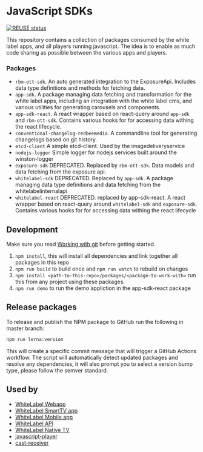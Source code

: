 <!--
SPDX-FileCopyrightText: 2024 Red Bee Media Ltd <https://www.redbeemedia.com/>

SPDX-License-Identifier: CC-BY-SA-4.0
-->

# JavaScript SDKs

[![REUSE status](https://api.reuse.software/badge/github.com/EricssonBroadcastServices/javascript-sdk)](https://api.reuse.software/info/github.com/EricssonBroadcastServices/javascript-sdk)

This repository contains a collection of packages consumed by the white label apps, and all players running javascript. The idea is to enable as much code sharing as possible between the various apps and players.

### Packages
- `rbm-ott-sdk`. An auto generated integration to the ExposureApi. Includes data type definitions and methods for fetching data.
- `app-sdk`. A package managing data fetching and transformation for the white label apps, including an integration with the white label cms, and various utilities for generating carousels and components.
- `app-sdk-react`. A react wrapper based on react-query around `app-sdk` and `rbm-ott-sdk`. Contains various hooks for for accessing data withing the react lifecycle.
- `conventional-changelog-redbeemedia`. A commandline tool for generating changelogs based on git history.
- `etcd-client` A simple etcd-client. Used by the imagedeliveryservice
- `nodejs-logger` Simple logger for nodejs services built around the winston-logger
- `exposure-sdk` DEPRECATED. Replaced by `rbm-ott-sdk`. Data models and data fetching from the exposure api.
- `whitelabel-sdk` DEPRECATED. Replaced by `app-sdk`. A package managing data type definitions and data fetching from the whitelabelinternalapi
- `whitelabel-react` DEPRECATED. replaced by app-sdk-react. A react wrapper based on react-query around `whitelabel-sdk` and `exposure-sdk`. Contains various hooks for for accessing data withing the react lifecycle



## Development

Make sure you read [Working with git](https://github.com/EricssonBroadcastServices/team-players/blob/master/git.md) before getting started.

1. `npm install`, this will install all dependencies and link together all packages in this repo
2. `npm run build` to build once and `npm run watch` to rebuild on changes
3. `npm install <path-to-this-repo>/packages/<package-to-work-with>` run this from any project using these packages.
4. `npm run demo` to run the demo appliction in the app-sdk-react package

## Release packages

To release and publish the NPM package to GitHub run the following in master branch:

```sh
npm run lerna:version 
```

This will create a specific commit message that will trigger a GitHub Actions workflow.
The script will automatically detect updated packages and resolve any dependencies, it will also prompt
you to select a version bump type, please follow the semver standard.

## Used by

- [WhiteLabel Webapp](https://github.com/EricssonBroadcastServices/white-label-web2)
- [WhiteLabel SmartTV app](https://github.com/EricssonBroadcastServices/white-label-tv)
- [WhiteLabel Mobile app](https://github.com/EricssonBroadcastServices/white-label-native-mobile)
- [WhiteLabel API](https://github.com/EricssonBroadcastServices/WhiteLabelInternalApi)
- [WhiteLabel Native TV](https://github.com/EricssonBroadcastServices/white-label-native-tv)
- [javascript-player](https://github.com/EricssonBroadcastServices/javascript-player)
- [cast-receiver](https://github.com/EricssonBroadcastServices/cast-receiver)

